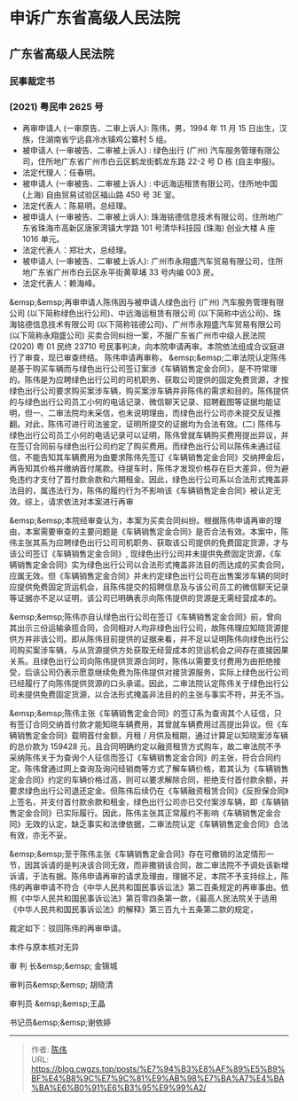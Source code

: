 # 申诉广东省高级人民法院


## 广东省高级人民法院

### 民事裁定书

### (2021) 粤民申 2625 号

- 再审申请人 (一审原告、二审上诉人): 陈伟，男，1994 年 11 月 15 日出生，汉族，住湖南省宁远县冷水镇鸡公寨村 5 组。
- 被申请人 (一审被告、二审被上诉人) : 绿色出行 (广州) 汽车服务管理有限公司，住所地广东省广州市白云区鹤龙街鹤龙东路 22-2 号 D 栋 (自主申报)。
- 法定代理人：任春明。
- 被申请人 (一审被告、二审被上诉人) : 中远海运租赁有限公司，住所地中国 (上海) 自由贸易试验区福山路 450 号 3E 室。
- 法定代表人：陈易明，总经理。
- 被申请人 (一审被告、二审被上诉人): 珠海铭德信息技术有限公司，住所地广东省珠海市高新区唐家湾镇大学路 101 号清华科技园 (珠海) 创业大楼 A 座 1016 单元。
- 法定代表人：郑壮大，总经理。
- 被申请人 (一审被告、二审被上诉人): 广州市永翔盛汽车贸易有限公司，住所地广东省广州市白云区永平街黄草埔 33 号内编 003 房。
- 法定代表人：赖海峰。

&amp;emsp;&amp;emsp;再审申请人陈伟因与被申请人绿色出行 (广州) 汽车服务管理有限公司 (以下简称绿色出行公司)、中远海运租赁有限公司 (以下简称中远公司)、珠海铭德信息技术有限公司 (以下简称铭德公司)、广州市永翔盛汽车贸易有限公司 (以下简称永翔盛公司) 买卖合同纠纷一案，不服广东省广州市中级人民法院 (2020) 粤 01 民终 23710 号民事判决，向本院申请再审。本院依法组成合议庭进行了审查，现已审查终结。
陈伟申请再审称，
&amp;emsp;&amp;emsp;二审法院认定陈伟是基于购买车辆而与绿色出行公司签订案涉《车辆销售定金合同》，是不符常理的。陈伟是为应聘绿色出行公司的司机职务、获取公司提供的固定免费货源，才按绿色出行公司要求购买案涉车辆，购买案涉车辆并非陈伟的需求和目的。陈伟提供的与绿色出行公司员工小何的电话记录、微信聊天记录、招聘截图等证据均能证明，但一、二审法院均未采信，也未说明理由，而绿色出行公司亦未提交反证推翻。对此，陈伟可进行司法鉴定，证明所提交的证据均为合法有效。(二) 陈伟与绿色出行公司员工小何的电话记录可以证明，陈伟曾就车辆购买费用提出异议，并在签订合同前与绿色出行公司约定了购买费用。而绿色出行公司以陈伟未通过征信，不能告知其车辆费用为由要求陈伟先签订《车辆销售定金合同》交纳押金后，再告知其价格并缴纳首付尾款。待提车时，陈伟才发现价格存在巨大差异，但为避免违约才支付了首付款余款和六期租金。因此，绿色出行公司系以合法形式掩盖非法目的，属违法行为，陈伟的履约行为不影响该《车辆销售定金合同》被认定无效。综上，请求依法对本案进行再审

&amp;emsp;&amp;emsp;本院经审查认为，本案为买卖合同纠纷。根据陈伟申请再审的理由，本案需要审查的主要问题是《车辆销售定金合同》是否合法有效。本案中，陈伟主张其系为应聘绿色出行公司司机职务、获取该公司提供的免费固定货源，才与该公司签订《车辆销售定金合同》, 现绿色出行公司并未提供免费固定货源，《车辆销售定金合同》实为绿色出行公司以合法形式掩盖非法目的而达成的买卖合同，应属无效。但《车辆销售定金合同》并未约定绿色出行公司在出售案涉车辆的同时应提供免费固定货运机会，且陈伟提交的招聘信息及与该公司员工的微信聊天记录等证据亦不足以证明，该公司已明确表示向陈伟提供的货源是无需经营成本的。

&amp;emsp;&amp;emsp;陈伟亦自认绿色出行公司在签订《车辆销售定金合同》前，曾向其出示三份运输承揽合同，合同相对人均非绿色出行公司，故陈伟理应知晓货源提供方并非该公司。即从陈伟目前提供的证据来看，并不足以证明陈伟向绿色出行公司购买案涉车辆，与从货源提供方处获取无经营成本的货运机会之间存在直接因果关系。且绿色出行公司向陈伟提供货源合同时，陈伟以需要支付费用为由拒绝接受，后该公司仍表示愿意继续免费为陈伟提供对接货源服务，实际上绿色出行公司已经履行了向陈伟提供货源的口头承诺。因此，二审法院认定陈伟关于绿色出行公司未提供免费固定货源，以合法形式掩盖非法目的的主张与事实不符，并无不当。

&amp;emsp;&amp;emsp;陈伟主张《车辆销售定金合同》的签订系为查询其个人征信，只有签订合同交纳首付款才能知晓车辆费用，其曾就车辆费用过高提出异议。但《车辆销售定金合同》载明首付金额，月租 / 月供及租期，通过计算足以知晓案涉车辆的总价款为 159428 元，且合同明确约定以融资租赁方式购车，故二审法院不予采纳陈伟关于为查询个人征信而签订《车辆销售定金合同》的主张，符合合同约定。陈伟曾通过网上查询及询问经销商等方式了解车辆价格，若其认为《车辆销售定金合同》约定的车辆价格过高，则可以要求解除合同，拒绝支付首付款余额，并要求绿色出行公司退还定金。但陈伟后续仍在《车辆融资租赁合同》《反担保合同》上签名，并支付首付款余款和租金，绿色出行公司亦已交付案涉车辆，即《车辆销售定金合同》已实际履行。因此，陈伟主张其正常履约不影响《车辆销售定金合同》无效的认定，缺乏事实和法律依据，二审法院认定《车辆销售定金合同》合法有效，亦无不妥。

&amp;emsp;&amp;emsp;至于陈伟主张《车辆销售定金合同》存在可撤销的法定情形一节，因其诉请的是判决该合同无效，而非撒销该合同，故二审法院不予调处该新增诉请，于法有据。陈伟申请再审的请求及理由，理据不足，本院不予支持综上，陈伟的再审申请不符合《中华人民共和国民事诉讼法》第二百条规定的再审事由。依照《中华人民共和国民事诉讼法》第百零四条第一款，《最高人民法院关于适用《中华人民共和国民事诉讼法》的解释》第三百九十五条第二款的规定，

裁定如下：驳回陈伟的再审申请。

本件与原本核对无异

审 判 长&amp;emsp;&amp;emsp; 金锦城

审判员&amp;emsp;&amp;emsp; 胡晓清

审判员 &amp;emsp;&amp;emsp;王晶

书记员&amp;emsp;&amp;emsp;谢依婷


---

> 作者: [陈伟](https://blog.cwgzs.top)  
> URL: https://blog.cwgzs.top/posts/%E7%94%B3%E8%AF%89%E5%B9%BF%E4%B8%9C%E7%9C%81%E9%AB%98%E7%BA%A7%E4%BA%BA%E6%B0%91%E6%B3%95%E9%99%A2/  

